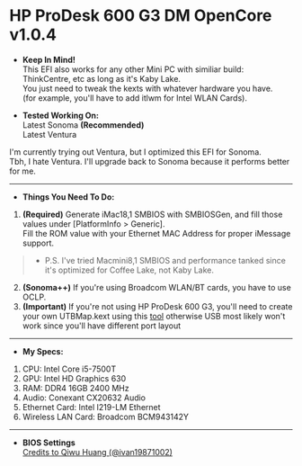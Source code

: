 <h1><b>HP ProDesk 600 G3 DM OpenCore v1.0.4</b></h1>

- <b>Keep In Mind!</b><br>
This EFI also works for any other Mini PC with similiar build: ThinkCentre, etc as long as it's Kaby Lake.<br>
You just need to tweak the kexts with whatever hardware you have. <br>
(for example, you'll have to add itlwm for Intel WLAN Cards).<br>

- <b>Tested Working On:</b><br>
  Latest Sonoma <b>(Recommended)</b><br>
  Latest Ventura

I'm currently trying out Ventura, but I optimized this EFI for Sonoma.<br>
Tbh, I hate Ventura. I'll upgrade back to Sonoma because it performs better for me.


---
- <b>Things You Need To Do:</b><br>
1. <b>(Required)</b> Generate iMac18,1 SMBIOS with SMBIOSGen, and fill those values under [PlatformInfo > Generic].<br>Fill the ROM value with your Ethernet MAC Address for proper iMessage support.<br>
> - P.S. I've tried Macmini8,1 SMBIOS and performance tanked since it's optimized for Coffee Lake, not Kaby Lake.<br>
2. <b>(Sonoma++)</b> If you're using Broadcom WLAN/BT cards, you have to use OCLP.<br>
3. <b>(Important)</b> If you're not using HP ProDesk 600 G3, you'll need to create your own UTBMap.kext using this <a href="https://github.com/USBToolBox/tool">tool</a> 
otherwise USB most likely won't work since you'll have different port layout


---
- <b>My Specs:</b><br>
1. CPU: Intel Core i5-7500T<br>
2. GPU: Intel HD Graphics 630<br>
3. RAM: DDR4 16GB 2400 MHz<br>
4. Audio: Conexant CX20632 Audio<br>
5. Ethernet Card: Intel I219-LM Ethernet<br>
6. Wireless LAN Card: Broadcom BCM943142Y


---
- <b>BIOS Settings</b> <br>
<a href="https://github.com/ivan19871002/HP-ProDeks-680-G3-MT-Hackintosh/blob/main/HP%20EliteDesk%20800%20G4%20Mini%20BIOS%20Configuration.pdf">Credits to Qiwu Huang (@ivan19871002)</a>


